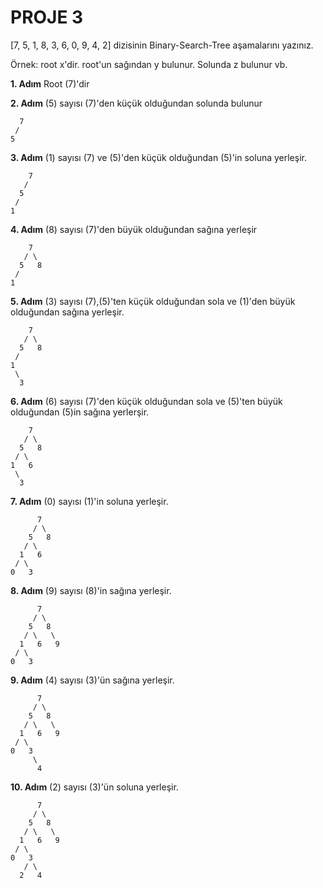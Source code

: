 # PROJE 3

[7, 5, 1, 8, 3, 6, 0, 9, 4, 2] dizisinin Binary-Search-Tree aşamalarını yazınız.

Örnek: root x'dir. root'un sağından y bulunur. Solunda z bulunur vb.


**1. Adım**
Root (7)'dir

**2. Adım**
(5) sayısı (7)'den küçük olduğundan solunda bulunur

      7
     /
    5
**3. Adım**
(1) sayısı (7) ve (5)'den küçük olduğundan (5)'in soluna yerleşir.

        7
       /
      5
     /
    1
**4. Adım**
(8) sayısı (7)'den büyük olduğundan sağına yerleşir

        7
       / \
      5   8
     /
    1

**5. Adım**
(3) sayısı (7),(5)'ten küçük olduğundan sola ve (1)'den büyük olduğundan sağına yerleşir.

        7
       / \
      5   8
     /
    1
     \
      3  

**6. Adım**
(6) sayısı (7)'den küçük olduğundan sola ve (5)'ten büyük olduğundan (5)in sağına yerlerşir.

        7
       / \
      5   8
     / \
    1   6
     \
      3  

**7. Adım**
(0) sayısı (1)'in soluna yerleşir.

          7
         / \
        5   8
       / \
      1   6
     / \
    0   3  

**8. Adım**
(9) sayısı (8)'in sağına yerleşir.

          7
         / \
        5   8
       / \   \
      1   6   9
     / \
    0   3  

**9. Adım**
(4) sayısı (3)'ün sağına yerleşir.

          7
         / \
        5   8
       / \   \
      1   6   9
     / \
    0   3
         \
          4  

**10. Adım**
(2) sayısı (3)'ün soluna yerleşir.

          7
         / \
        5   8
       / \   \
      1   6   9
     / \
    0   3
       / \
      2   4 